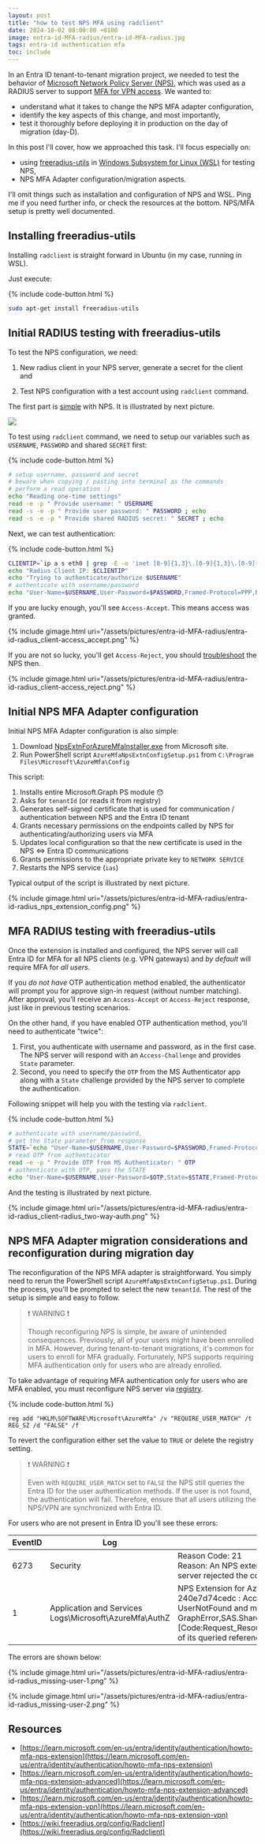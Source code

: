 ```yaml
---
layout: post
title: "how to test NPS MFA using radclient"
date: 2024-10-02 08:00:00 +0100
image: entra-id-MFA-radius/entra-id-MFA-radius.jpg
tags: entra-id authentication mfa
toc: include
---
```


In an Entra ID tenant-to-tenant migration project, we needed to test the
behavior of [Microsoft Network Policy Server
(NPS)](https://learn.microsoft.com/en-us/windows-server/networking/technologies/nps/nps-top),
which was used as a RADIUS server to support [MFA for VPN
access](https://learn.microsoft.com/en-us/entra/identity/authentication/howto-mfa-nps-extension).
We wanted to: 
- understand what it takes to change the NPS MFA adapter configuration, 
- identify the key aspects of this change, and most importantly,
- test it thoroughly before deploying it in production on the day of migration (day-D).

In this post I'll cover, how we approached this task. I'll focus especially on:
- using [freeradius-utils](https://www.freeradius.org/radiusd/man/radclient.html) in [Windows Subsystem for Linux (WSL)](https://learn.microsoft.com/en-us/windows/wsl/install) for testing NPS,
- NPS MFA Adapter configuration/migration aspects.

I'll omit things such as installation and configuration of NPS and WSL. Ping me if you need further info, or check the resources at the bottom. NPS/MFA setup is pretty well documented.

## Installing freeradius-utils
Installing `radclient` is straight forward in Ubuntu (in my case, running in WSL). 

Just execute:

{% include code-button.html %}
```bash
sudo apt-get install freeradius-utils
```

## Initial RADIUS testing with freeradius-utils
To test the NPS configuration, we need:
1. New radius client in your NPS server, generate a secret for the client 
and 

2. Test NPS configuration with a test account using ```radclient``` command. 

The first part is [simple](https://learn.microsoft.com/en-us/windows-server/networking/technologies/nps/nps-radius-clients-configure) with NPS. It is illustrated by next picture.

![](/assets/pictures/entra-id-MFA-radius/entra-id-radius_client-setup.png)

To test using ```radclient``` command,  we need to setup our variables such as ```USERNAME```, ```PASSWORD``` and shared ```SECRET``` first:

{% include code-button.html %}
```bash
# setup username, password and secret
# beware when copying / pasting into terminal as the commands
# perform a read operation :)
echo "Reading one-time settings"
read -e -p " Provide username: " USERNAME
read -s -e -p " Provide user password: " PASSWORD ; echo
read -s -e -p " Provide shared RADIUS secret: " SECRET ; echo
```

Next, we can test authentication:

{% include code-button.html %}
``` bash
CLIENTIP=`ip a s eth0 | grep -E -o 'inet [0-9]{1,3}\.[0-9]{1,3}\.[0-9]{1,3}\.[0-9]{1,3}' | cut -d' ' -f2`
echo "Radius Client IP: $CLIENTIP"
echo "Trying to authenticate/authorize $USERNAME"
# authenticate with username/password
echo "User-Name=$USERNAME,User-Password=$PASSWORD,Framed-Protocol=PPP,NAS-IP-Address=$CLIENTIP"  | /usr/bin/radclient -t 60 -x target.server.address:1812 auth "$SECRET"
```

If you are lucky enough, you'll see ```Access-Accept```. This means access was granted.

{% include gimage.html uri="/assets/pictures/entra-id-MFA-radius/entra-id-radius_client-access_accept.png" %}

If you are not so lucky, you'll get ```Access-Reject```, you should
[troubleshoot](https://learn.microsoft.com/en-us/troubleshoot/windows-server/networking/troubleshoot-network-policy-server)
the NPS then.

{% include gimage.html uri="/assets/pictures/entra-id-MFA-radius/entra-id-radius_client-access_reject.png" %}


## Initial NPS MFA Adapter configuration
Initial NPS MFA Adapter configuration is also simple:
1. Download [NpsExtnForAzureMfaInstaller.exe](https://www.microsoft.com/en-us/download/details.aspx?id=54688) from Microsoft site.
2. Run PowerShell script ```AzureMfaNpsExtnConfigSetup.ps1``` from ```C:\Program Files\Microsoft\AzureMfa\Config```

This script: 
1. Installs entire Microsoft.Graph PS module :hushed:
2. Asks for ```tenantId``` (or reads it from registry)
3. Generates self-signed certificate that is used for communication / authentication between NPS and the Entra ID tenant
4. Grants necessary permissions on the endpoints called by NPS for authenticating/authorizing users via MFA
5. Updates local configuration so that the new certificate is used in the NPS <=> Entra ID communications
5. Grants permissions to the appropriate private key to ```NETWORK SERVICE```
6. Restarts the NPS service (```ias```)

Typical output of the script is illustrated by next picture.

{% include gimage.html uri="/assets/pictures/entra-id-MFA-radius/entra-id-radius_nps_extension_config.png" %}

## MFA RADIUS testing with freeradius-utils
Once the extension is installed and configured, the NPS server will call Entra ID
for MFA for all NPS clients (e.g. VPN gateways) and *by default* will require MFA
for *all users*.

If you *do not have* OTP authentication method enabled, the authenticator will
prompt you for approve sign-in request (without number matching). After
approval, you’ll receive an ```Access-Accept``` or ```Access-Reject``` response, just like
in previous testing scenarios.

On the other hand, if you have enabled OTP authentication method, you'll need to
authenticate "twice":

1. First, you authenticate with username and password, as in the first case. 
The NPS server will respond with an ```Access-Challenge``` and provides ```State``` parameter.
2. Second, you need to specify the ```OTP``` from the MS Authenticator app along
   with a ```State``` challenge provided by the NPS server to complete the
   authentication.


Following snippet will help you with the testing via ```radclient```.

{% include code-button.html %}
``` bash
# authenticate with username/password, 
# get the State parameter from response
STATE=`echo "User-Name=$USERNAME,User-Password=$PASSWORD,Framed-Protocol=PPP,NAS-IP-Address=$CLIENTIP" | /usr/bin/radclient -t 60 -x target.server.address:1812 auth "$SECRET" | grep State | cut -d = -f 2 | tr -d '[:blank:]'`
# read OTP from authenticator
read -e -p " Provide OTP from MS Authenticator: " OTP
# authenticate with OTP, pass the STATE
echo "User-Name=$USERNAME,User-Password=$OTP,State=$STATE,Framed-Protocol=PPP,NAS-IP-Address=$CLIENTIP" | /usr/bin/radclient -t 60 -x target.server.address:1812 auth "$SECRET" 
```

And the testing is illustrated by next picture.

{% include gimage.html uri="/assets/pictures/entra-id-MFA-radius/entra-id-radius_client-radius_two-way-auth.png" %}

## NPS MFA Adapter migration considerations and reconfiguration during migration day 
The reconfiguration of the NPS MFA adapter is straightforward. You simply need
to rerun the PowerShell script ```AzureMfaNpsExtnConfigSetup.ps1```. During the
process, you'll be prompted to select the new ```tenantId```. The rest of the
setup is simple and easy to follow.

> :exclamation: WARNING :exclamation: 
>
> Though reconfiguring NPS is simple, be aware of unintended consequences.
> Previously, all of your users might have been enrolled in MFA. However, during
> tenant-to-tenant migrations, it's common for users to enroll for MFA
> gradually. Fortunately, NPS supports requiring MFA authentication only for
> users who are already enrolled. 

To take advantage of requiring MFA authentication only for users who are MFA
enabled, you must reconfigure NPS server via [registry](https://learn.microsoft.com/en-us/entra/identity/authentication/howto-mfa-nps-extension#prepare-for-users-that-arent-enrolled-for-mfa).

{% include code-button.html %}
``` batch
reg add "HKLM\SOFTWARE\Microsoft\AzureMfa" /v "REQUIRE_USER_MATCH" /t REG_SZ /d "FALSE" /f
```

To revert the configuration either set the value to ```TRUE``` or delete the registry setting.

> :exclamation: WARNING :exclamation: 
>
> Even with ```REQUIRE_USER_MATCH``` set to ```FALSE``` the NPS still queries
> the Entra ID for the user authentication methods. If the user is not found,
> the authentication will fail. Therefore, ensure that all users utilizing the
> NPS/VPN are synchronized with Entra ID.

For users who are not present in Entra ID you'll see these errors:

| EventID | Log                                                    | Details                                                                                                                                                                                                                                                                                                                                                                                                                                   |
|----------|--------------------------------------------------------|-------------------------------------------------------------------------------------------------------------------------------------------------------------------------------------------------------------------------------------------------------------------------------------------------------------------------------------------------------------------------------------------------------------------------------------------|
| 6273     | Security                                               | Reason Code: 21<br/>Reason: An NPS extension dynamic link library (DLL) that is installed on the NPS server rejected the connection request.|
| 1        | Application and Services Logs\Microsoft\AzureMfa\AuthZ | NPS Extension for Azure MFA: CID: 430ef057-7941-44ff-a0b1-240e7d74cedc : Access Rejected for user <USERNAME> with Azure MFA response: UserNotFound and message: MSODS Graph call returned user not found error. GraphError,SAS.Shared.GraphProvider.Exceptions.GraphUserNotFoundException: [Code:Request_ResourceNotFound] [Message:Resource <USERNAME>' does not exist or one of its queried reference-property objects are not present.] |

The errors are shown below:

{% include gimage.html uri="/assets/pictures/entra-id-MFA-radius/entra-id-radius_missing-user-1.png" %}

{% include gimage.html uri="/assets/pictures/entra-id-MFA-radius/entra-id-radius_missing-user-2.png" %}

## Resources
- [https://learn.microsoft.com/en-us/entra/identity/authentication/howto-mfa-nps-extension](https://learn.microsoft.com/en-us/entra/identity/authentication/howto-mfa-nps-extension)
- [https://learn.microsoft.com/en-us/entra/identity/authentication/howto-mfa-nps-extension-advanced](https://learn.microsoft.com/en-us/entra/identity/authentication/howto-mfa-nps-extension-advanced)
- [https://learn.microsoft.com/en-us/entra/identity/authentication/howto-mfa-nps-extension-vpn](https://learn.microsoft.com/en-us/entra/identity/authentication/howto-mfa-nps-extension-vpn)
- [https://wiki.freeradius.org/config/Radclient](https://wiki.freeradius.org/config/Radclient)


